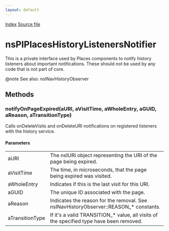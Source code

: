 ```yaml
---
layout: default
---
```

<div id='links'><a href="../index.html">Index</a>
<a href="http://dxr.mozilla.org/mozilla-central/source/toolkit/components/places/nsPIPlacesHistoryListenersNotifier.idl">Source file</a>
</div>

# nsPIPlacesHistoryListenersNotifier #
  
This is a private interface used by Places components to notify history  
listeners about important notifications.  These should not be used by any  
code that is not part of core.  
  
@note See also: nsINavHistoryObserver  
  

## Methods ##

### notifyOnPageExpired(aURI, aVisitTime, aWholeEntry, aGUID, aReason, aTransitionType) ###
  
Calls onDeleteVisits and onDeleteURI notifications on registered listeners  
with the history service.  
  
  

#### Parameters ####

<table>

<tr>
<td>aURI</td>
<td>       The nsIURI object representing the URI of the page being expired.  
</td>
</tr>

<tr>
<td>aVisitTime</td>
<td>       The time, in microseconds, that the page being expired was visited.  
</td>
</tr>

<tr>
<td>aWholeEntry</td>
<td>       Indicates if this is the last visit for this URI.  
</td>
</tr>

<tr>
<td>aGUID</td>
<td>       The unique ID associated with the page.  
</td>
</tr>

<tr>
<td>aReason</td>
<td>       Indicates the reason for the removal.  
       See nsINavHistoryObserver::REASON_* constants.  
</td>
</tr>

<tr>
<td>aTransitionType</td>
<td>       If it's a valid TRANSITION_* value, all visits of the specified type  
       have been removed.  
</td>
</tr>

</table>

